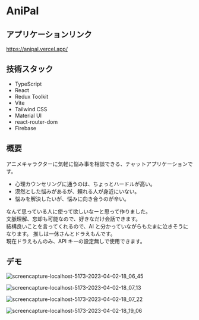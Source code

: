 # AniPal

## アプリケーションリンク

https://anipal.vercel.app/

## 技術スタック

- TypeScript
- React
- Redux Toolkit
- Vite
- Tailwind CSS
- Material UI
- react-router-dom
- Firebase

## 概要

アニメキャラクターに気軽に悩み事を相談できる、チャットアプリケーションです。

- 心理カウンセリングに通うのは、ちょっとハードルが高い。
- 漠然とした悩みがあるが、頼れる人が身近にいない。
- 悩みを解決したいが、悩みに向き合うのが辛い。

なんて思っている人に使って欲しいなーと思って作りました。  
文脈理解、忘却も可能なので、好きなだけ会話できます。  
結構良いことを言ってくれるので、AI と分かっていながらもたまに泣きそうになります。 推しは一休さんとドラえもんです。  
現在ドラえもんのみ、API キーの設定無しで使用できます。

## デモ

![screencapture-localhost-5173-2023-04-02-18_06_45](https://user-images.githubusercontent.com/105141999/229343476-022e287b-5551-49cf-8368-b45f8aea0fb5.png)

![screencapture-localhost-5173-2023-04-02-18_07_13](https://user-images.githubusercontent.com/105141999/229343443-f3591f4c-1d8f-4ddb-977b-ce7da4fcaa5d.png)

![screencapture-localhost-5173-2023-04-02-18_07_22](https://user-images.githubusercontent.com/105141999/229343417-05b9a944-ddef-4de5-9080-848e9fe9f53e.png)

![screencapture-localhost-5173-2023-04-02-18_19_06](https://user-images.githubusercontent.com/105141999/229343936-5385e423-f6c5-43a5-b761-b71e828e2eee.png)
